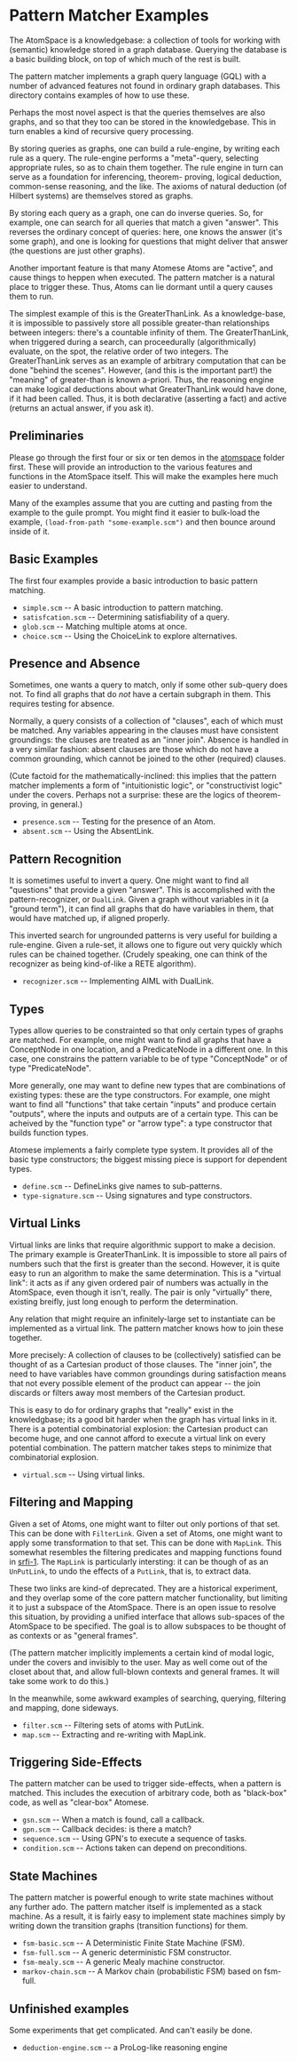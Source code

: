 
Pattern Matcher Examples
========================
The AtomSpace is a knowledgebase: a collection of tools for working
with (semantic) knowledge stored in a graph database. Querying the
database is a basic building block, on top of which much of the rest
is built.

The pattern matcher implements a graph query language (GQL) with a
number of advanced features not found in ordinary graph databases.
This directory contains examples of how to use these.

Perhaps the most novel aspect is that the queries themselves are also
graphs, and so that they too can be stored in the knowledgebase.  This
in turn enables a kind of recursive query processing.

By storing queries as graphs, one can build a rule-engine, by writing
each rule as a query. The rule-engine performs a "meta"-query,
selecting appropriate rules, so as to chain them together. The rule
engine in turn can serve as a foundation for inferencing, theorem-
proving, logical deduction, common-sense reasoning, and the like.
The axioms of natural deduction (of Hilbert systems) are themselves
stored as graphs.

By storing each query as a graph, one can do inverse queries. So, for
example, one can search for all queries that match a given "answer".
This reverses the ordinary concept of queries: here, one knows the
answer (it's some graph), and one is looking for questions that might
deliver that answer (the questions are just other graphs).

Another important feature is that many Atomese Atoms are "active", and
cause things to heppen when executed. The pattern matcher is a natural
place to trigger these. Thus, Atoms can lie dormant until a query causes
them to run.

The simplest example of this is the GreaterThanLink. As a
knowledge-base, it is impossible to passively store all possible
greater-than relationships between integers: there's a countable
infinity of them. The GreaterThanLink, when triggered during a search,
can proceedurally (algorithmically) evaluate, on the spot, the relative
order of two integers.  The GreaterThanLink serves as an example of
arbitrary computation that can be done "behind the scenes". However,
(and this is the important part!) the "meaning" of greater-than is
known a-priori. Thus, the reasoning engine can make logical deductions
about what GreaterThanLink would have done, if it had been called.
Thus, it is both declarative (asserting a fact) and active (returns an
actual answer, if you ask it).

Preliminaries
-------------
Please go through the first four or six or ten demos in the
[atomspace](../atomspace) folder first. These will provide an
introduction to the various features and functions in the AtomSpace
itself. This will make the examples here much easier to understand.

Many of the examples assume that you are cutting and pasting from the
example to the guile prompt. You might find it easier to bulk-load
the example, `(load-from-path "some-example.scm")` and then bounce
around inside of it.

Basic Examples
--------------
The first four examples provide a basic introduction to basic
pattern matching.

* `simple.scm`       -- A basic introduction to pattern matching.
* `satisfcation.scm` -- Determining satisfiability of a query.
* `glob.scm`         -- Matching multiple atoms at once.
* `choice.scm`       -- Using the ChoiceLink to explore alternatives.

Presence and Absence
--------------------
Sometimes, one wants a query to match, only if some other sub-query does
not.  To find all graphs that do *not* have a certain subgraph in them.
This requires testing for absence.

Normally, a query consists of a collection of "clauses", each of which
must be matched. Any variables appearing in the clauses must have
consistent groundings: the clauses are treated as an "inner join".
Absence is handled in a very similar fashion: absent clauses are those
which do not have a common grounding, which cannot be joined to the
other (required) clauses.

(Cute factoid for the mathematically-inclined: this implies that the
pattern matcher implements a form of "intuitionistic logic", or
"constructivist logic" under the covers. Perhaps not a surprise: these
are the logics of theorem-proving, in general.)

* `presence.scm`     -- Testing for the presence of an Atom.
* `absent.scm`       -- Using the AbsentLink.

Pattern Recognition
-------------------
It is sometimes useful to invert a query. One might want to find all
"questions" that provide a given "answer". This is accomplished with
the pattern-recognizer, or `DualLink`. Given a graph without variables
in it (a "ground term"), it can find all graphs that do have variables
in them, that would have matched up, if aligned properly.

This inverted search for ungrounded patterns is very useful for building
a rule-engine. Given a rule-set, it allows one to figure out very
quickly which rules can be chained together. (Crudely speaking, one
can think of the recognizer as being kind-of-like a RETE algorithm).

* `recognizer.scm`    -- Implementing AIML with DualLink.

Types
-----
Types allow queries to be constrainted so that only certain types of
graphs are matched.  For example, one might want to find all graphs that
have a ConceptNode in one location, and a PredicateNode in a different
one. In this case, one constrains the pattern variable to be of type
"ConceptNode" or of type "PredicateNode".

More generally, one may want to define new types that are combinations
of existing types: these are the type constructors. For example, one
might want to find all "functions" that take certain "inputs" and
produce certain "outputs", where the inputs and outputs are of a certain
type. This can be acheived by the "function type" or "arrow type": a
type constructor that builds function types.

Atomese implements a fairly complete type system.  It provides all of
the basic type constructors; the biggest missing piece is support for
dependent types.

* `define.scm`         -- DefineLinks give names to sub-patterns.
* `type-signature.scm` -- Using signatures and type constructors.

Virtual Links
-------------
Virtual links are links that require algorithmic support to make a
decision. The primary example is GreaterThanLink. It is impossible
to store all pairs of numbers such that the first is greater than the
second. However, it is quite easy to run an algorithm to make the same
determination.  This is a "virtual link": it acts as if any given
ordered pair of numbers was actually in the AtomSpace, even though it
isn't, really. The pair is only "virtually" there, existing breifly,
just long enough to perform the determination.

Any relation that might require an infinitely-large set to instantiate
can be implemented as a virtual link.  The pattern matcher knows how to
join these together.

More precisely: A collection of clauses to be (collectively) satisfied
can be thought of as a Cartesian product of those clauses. The "inner
join", the need to have variables have common groundings during
satisfaction means that not every possible element of the product can
appear -- the join discards or filters away most members of the
Cartesian product.

This is easy to do for ordinary graphs that "really" exist in the
knowledgbase; its a good bit harder when the graph has virtual links in
it.  There is a potential combinatorial explosion: the Cartesian product
can become huge, and one cannot afford to execute a virtual link on
every potential combination. The pattern matcher takes steps to minimize
that combinatorial explosion.

* `virtual.scm`         -- Using virtual links.

Filtering and Mapping
---------------------
Given a set of Atoms, one might want to filter out only portions of that
set. This can be done with `FilterLink`.  Given a set of Atoms, one
might want to apply some transformation to that set. This can be done
with `MapLink`.  This somewhat resembles the filtering predicates and
mapping functions found in
[srfi-1](https://srfi.schemers.org/srfi-1/srfi-1.html). The `MapLink`
is particularly intersting: it can be though of as an `UnPutLink`, to
undo the effects of a `PutLink`, that is, to extract data.

These two links are kind-of deprecated. They are a historical
experiment, and they overlap some of the core pattern matcher
functionality, but limiting it to just a subspace of the AtomSpace.
There is an open issue to resolve this situation, by providing a
unified interface that allows sub-spaces of the AtomSpace to be
specified. The goal is to allow subspaces to be thought of as contexts
or as "general frames".

(The pattern matcher implicitly implements a certain kind of modal
logic, under the covers and invisibly to the user.  May as well come
out of the closet about that, and allow full-blown contexts and general
frames.  It will take some work to do this.)

In the meanwhile, some awkward examples of searching, querying,
filtering and mapping, done sideways.

* `filter.scm`         -- Filtering sets of atoms with PutLink.
* `map.scm`            -- Extracting and re-writing with MapLink.


Triggering Side-Effects
-----------------------
The pattern matcher can be used to trigger side-effects, when a pattern
is matched.  This includes the execution of arbitrary code, both as
"black-box" code, as well as "clear-box" Atomese.

* `gsn.scm`            -- When a match is found, call a callback.
* `gpn.scm`            -- Callback decides: is there a match?
* `sequence.scm`       -- Using GPN's to execute a sequence of tasks.
* `condition.scm`      -- Actions taken can depend on preconditions.

State Machines
--------------
The pattern matcher is powerful enough to write state machines without
any further ado.  The pattern matcher itself is implemented as a stack
machine. As a result, it is fairly easy to implement state machines
simply by writing down the transition graphs (transition functions)
for them.

* `fsm-basic.scm`     -- A Deterministic Finite State Machine (FSM).
* `fsm-full.scm`      -- A generic deterministic FSM constructor.
* `fsm-mealy.scm`     -- A generic Mealy machine constructor.
* `markov-chain.scm`  -- A Markov chain (probabilistic FSM) based on fsm-full.

Unfinished examples
-------------------
Some experiments that get complicated. And can't easily be done.

* `deduction-engine.scm`  -- a ProLog-like reasoning engine
